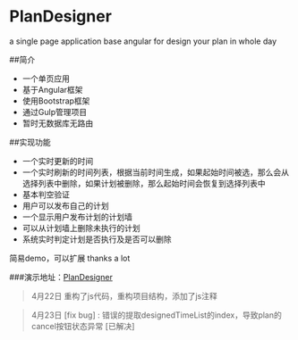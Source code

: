 # PlanDesigner
a single page application base angular for design your plan in whole day

##简介
 - 一个单页应用
 - 基于Angular框架
 - 使用Bootstrap框架
 - 通过Gulp管理项目
 - 暂时无数据库无路由


##实现功能
 - 一个实时更新的时间
 - 一个实时刷新的时间列表，根据当前时间生成，如果起始时间被选，那么会从选择列表中删除，如果计划被删除，那么起始时间会恢复到选择列表中
 - 基本判空验证
 - 用户可以发布自己的计划
 - 一个显示用户发布计划的计划墙
 - 可以从计划墙上删除未执行的计划
 - 系统实时判定计划是否执行及是否可以删除


简易demo，可以扩展
thanks a lot 

###演示地址：[PlanDesigner](http://qianjiahao.github.io/PlanDesigner/)

> 4月22日
> 重构了js代码，重构项目结构，添加了js注释

> 4月23日
> [fix bug] : 错误的提取designedTimeList的index，导致plan的cancel按钮状态异常 [已解决]
